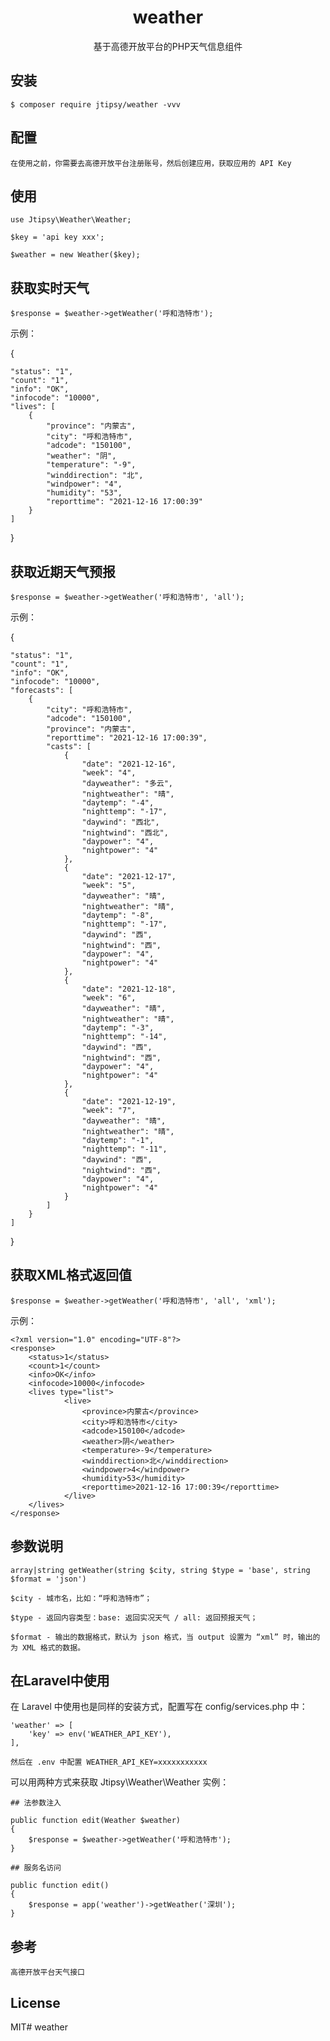 <h1 align="center"> weather </h1>

<p align="center"> 基于高德开放平台的PHP天气信息组件</p>


## 安装

```shell
$ composer require jtipsy/weather -vvv
```

## 配置

```shell
在使用之前，你需要去高德开放平台注册账号，然后创建应用，获取应用的 API Key
```

## 使用

```shell
use Jtipsy\Weather\Weather;
```

```shell
$key = 'api key xxx';
```

```shell
$weather = new Weather($key);
```

## 获取实时天气

```shell
$response = $weather->getWeather('呼和浩特市');
```

示例：

{
    
    "status": "1",
    "count": "1",
    "info": "OK",
    "infocode": "10000",
    "lives": [
        {
            "province": "内蒙古",
            "city": "呼和浩特市",
            "adcode": "150100",
            "weather": "阴",
            "temperature": "-9",
            "winddirection": "北",
            "windpower": "4",
            "humidity": "53",
            "reporttime": "2021-12-16 17:00:39"
        }
    ]
}

## 获取近期天气预报

```shell
$response = $weather->getWeather('呼和浩特市', 'all');
```
示例：

{

    "status": "1",
    "count": "1",
    "info": "OK",
    "infocode": "10000",
    "forecasts": [
        {
            "city": "呼和浩特市",
            "adcode": "150100",
            "province": "内蒙古",
            "reporttime": "2021-12-16 17:00:39",
            "casts": [
                {
                    "date": "2021-12-16",
                    "week": "4",
                    "dayweather": "多云",
                    "nightweather": "晴",
                    "daytemp": "-4",
                    "nighttemp": "-17",
                    "daywind": "西北",
                    "nightwind": "西北",
                    "daypower": "4",
                    "nightpower": "4"
                },
                {
                    "date": "2021-12-17",
                    "week": "5",
                    "dayweather": "晴",
                    "nightweather": "晴",
                    "daytemp": "-8",
                    "nighttemp": "-17",
                    "daywind": "西",
                    "nightwind": "西",
                    "daypower": "4",
                    "nightpower": "4"
                },
                {
                    "date": "2021-12-18",
                    "week": "6",
                    "dayweather": "晴",
                    "nightweather": "晴",
                    "daytemp": "-3",
                    "nighttemp": "-14",
                    "daywind": "西",
                    "nightwind": "西",
                    "daypower": "4",
                    "nightpower": "4"
                },
                {
                    "date": "2021-12-19",
                    "week": "7",
                    "dayweather": "晴",
                    "nightweather": "晴",
                    "daytemp": "-1",
                    "nighttemp": "-11",
                    "daywind": "西",
                    "nightwind": "西",
                    "daypower": "4",
                    "nightpower": "4"
                }
            ]
        }
    ]
}

## 获取XML格式返回值

```shell
$response = $weather->getWeather('呼和浩特市', 'all', 'xml');
```

示例：

```shell
<?xml version="1.0" encoding="UTF-8"?>
<response>
	<status>1</status>
	<count>1</count>
	<info>OK</info>
	<infocode>10000</infocode>
	<lives type="list">
            <live>
                <province>内蒙古</province>
                <city>呼和浩特市</city>
                <adcode>150100</adcode>
                <weather>阴</weather>
                <temperature>-9</temperature>
                <winddirection>北</winddirection>
                <windpower>4</windpower>
                <humidity>53</humidity>
                <reporttime>2021-12-16 17:00:39</reporttime>
            </live>
	</lives>
</response>
```

## 参数说明

```shell
array|string getWeather(string $city, string $type = 'base', string $format = 'json')
```

```shell
$city - 城市名，比如：“呼和浩特市”；
```

```shell
$type - 返回内容类型：base: 返回实况天气 / all: 返回预报天气；
```

```shell
$format - 输出的数据格式，默认为 json 格式，当 output 设置为 “xml” 时，输出的为 XML 格式的数据。
```
## 在Laravel中使用

在 Laravel 中使用也是同样的安装方式，配置写在 config/services.php 中：

    'weather' => [
        'key' => env('WEATHER_API_KEY'),
    ],
    
```shell
然后在 .env 中配置 WEATHER_API_KEY=xxxxxxxxxxx
```


可以用两种方式来获取 Jtipsy\Weather\Weather 实例：

```shell
## 法参数注入
```
    public function edit(Weather $weather) 
    {
        $response = $weather->getWeather('呼和浩特市');
    }

```shell
## 服务名访问
```

    public function edit() 
    {
        $response = app('weather')->getWeather('深圳');
    }
    
## 参考

```shell
高德开放平台天气接口
```

## License

MIT# weather

